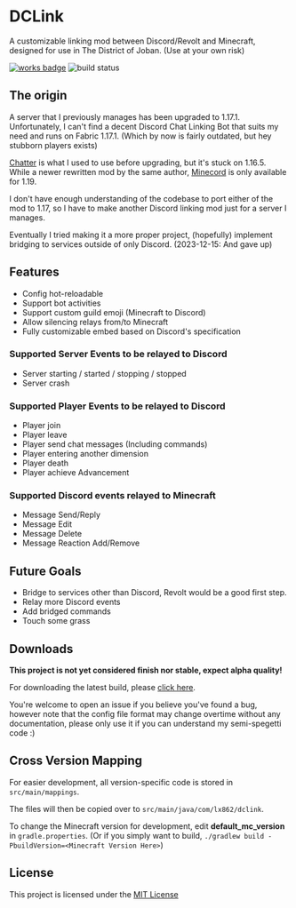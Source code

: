 # DCLink
A customizable linking mod between Discord/Revolt and Minecraft, designed for use in The District of Joban. (Use at your own risk)

[![works badge](https://cdn.jsdelivr.net/gh/nikku/works-on-my-machine@v0.2.0/badge.svg)](https://github.com/nikku/works-on-my-machine)
![build status](https://github.com/Kenny-Hui/DCLink/actions/workflows/build.yml/badge.svg)

## The origin
A server that I previously manages has been upgraded to 1.17.1.  
Unfortunately, I can't find a decent Discord Chat Linking Bot that suits my need and runs on Fabric 1.17.1. (Which by now is fairly outdated, but hey stubborn players exists)

[Chatter](https://github.com/axieum/chatter) is what I used to use before upgrading, but it's stuck on 1.16.5.  
While a newer rewritten mod by the same author, [Minecord](https://github.com/axieum/minecord) is only available for 1.19.

I don't have enough understanding of the codebase to port either of the mod to 1.17, so I have to make another Discord linking mod just for a server I manages.

Eventually I tried making it a more proper project, (hopefully) implement bridging to services outside of only Discord. (2023-12-15: And gave up)

## Features
- Config hot-reloadable
- Support bot activities
- Support custom guild emoji (Minecraft to Discord)
- Allow silencing relays from/to Minecraft
- Fully customizable embed based on Discord's specification

### Supported Server Events to be relayed to Discord
- Server starting / started / stopping / stopped
- Server crash

### Supported Player Events to be relayed to Discord
- Player join
- Player leave
- Player send chat messages (Including commands)
- Player entering another dimension
- Player death
- Player achieve Advancement

### Supported Discord events relayed to Minecraft
- Message Send/Reply
- Message Edit
- Message Delete
- Message Reaction Add/Remove

## Future Goals
- Bridge to services other than Discord, Revolt would be a good first step.
- Relay more Discord events
- Add bridged commands
- Touch some grass

## Downloads
**This project is not yet considered finish nor stable, expect alpha quality!**

For downloading the latest build, please [click here](https://github.com/Kenny-Hui/DCLink/actions).

You're welcome to open an issue if you believe you've found a bug, however note that the config file format may change overtime without any documentation, please only use it if you can understand my semi-spegetti code :)

## Cross Version Mapping
For easier development, all version-specific code is stored in `src/main/mappings`.

The files will then be copied over to `src/main/java/com/lx862/dclink`.

To change the Minecraft version for development, edit **default_mc_version** in `gradle.properties`.
(Or if you simply want to build, `./gradlew build -PbuildVersion=<Minecraft Version Here>`)

## License
This project is licensed under the [MIT License](https://opensource.org/licenses/MIT)
